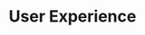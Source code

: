 ---
title: "User Experience"
description: "User research, design thinking, and interface design to create intuitive and engaging user experiences."
icon: "✨"
order: 3
---